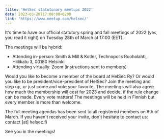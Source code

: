 ```yaml
---
title: 'HelSec statutonary meetups 2022'
date: 2023-03-28T17:00:00+0200
link: 'https://www.meetup.com/helsec/'
---
```


It's time to have our official statutory spring and fall meetings of 2022 (yes, you read it right) on Tuesday 28th of March at 17:00 (EET).

The meetings will be hybrid:
* Attending in-person: Smith & Mill & Kotler, Technopolis Ruoholahti, Hiilikatu 3, 00180 Helsinki
* Attending virtually: Zoom (instructions sent to members)

Would you like to become a member of the board at HelSec Ry? Or would you like to be president/vice-president of HelSec? Join the meeting and step up, or just come and vote your favorite. The meetings will also agree how much the membership will cost for 2023 and decide, if the rule change can be made. Every vote matters! The meetings will be held in Finnish but every member is more than welcome.

The full meeting agendas has been sent to all registered members on 8th of March. If you haven't received your invite, don't hesitate to contact us: contact [at] helsec.fi

See you in the meetings!
